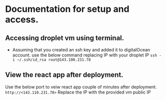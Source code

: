 # Documentation for setup and access.

## Accessing droplet vm using terminal.
 - Assuming that you created an ssh key and added it to digitalOcean account. use the below command replacing IP with your droplet IP
 ```ssh -i ~/.ssh/id_rsa root@143.100.231.78```

 ## View the react app after deployment.
 Use the below port to veiw react app couple of minutes after deployment.
 ```http://<143.110.231.78>``` Replace the IP with the provided vm public IP